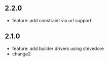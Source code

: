 2.2.0
-----
- feature: add constraint via url support

2.1.0
-----
- feature: add builder drivers using stevedore
- change2
